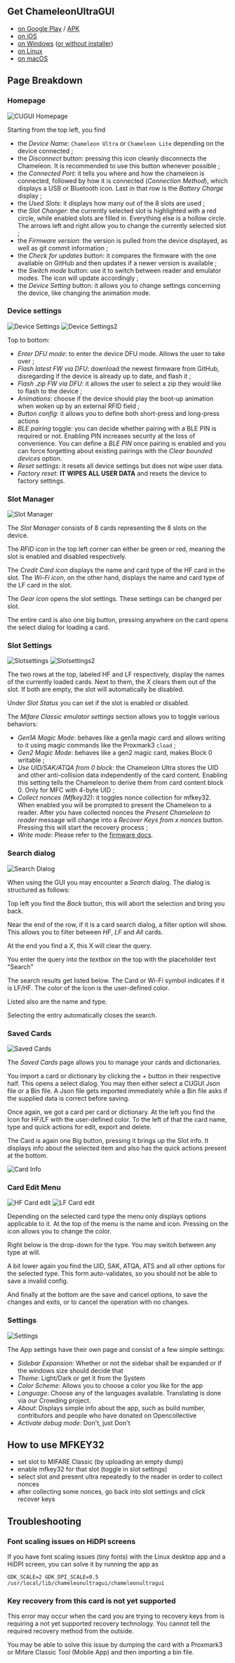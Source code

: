 ## Get ChameleonUltraGUI

- [on Google Play](https://play.google.com/store/apps/details?id=io.chameleon.ultra) / [APK](https://nightly.link/GameTec-live/ChameleonUltraGUI/workflows/buildapp/main/apk.zip)
- [on iOS](https://apps.apple.com/dk/app/chameleon-ultra-gui/id6462919364)
- [on Windows](https://nightly.link/GameTec-live/ChameleonUltraGUI/workflows/buildapp/main/windows-installer.zip) ([or without installer](https://nightly.link/GameTec-live/ChameleonUltraGUI/workflows/buildapp/main/windows.zip))
- [on Linux](https://nightly.link/GameTec-live/ChameleonUltraGUI/workflows/buildapp/main/linux.zip)
- [on macOS](https://apps.apple.com/app/chameleon-ultra-gui/id6462919364)

## Page Breakdown

### Homepage
![CUGUI Homepage](./images/cugui-homepage.png)

Starting from the top left, you find

- the *Device Name*: `Chameleon Ultra` or `Chameleon Lite` depending on the device connected ;
- the *Disconnect* button: pressing this icon cleanly disconnects the Chameleon. It is recommended to use this button whenever possible ;
- the *Connected Port*: it tells you where and how the chameleon is connected, followed by how it is connected (*Connection Method*), which displays a USB or Bluetooth icon. Last in that row is the *Battery Charge* display ;
- the *Used Slots*: it displays how many out of the 8 slots are used ;
- the *Slot Changer*: the currently selected slot is highlighted with a red circle, while enabled slots are filled in. Everything else is a hollow circle. The arrows left and right allow you to change the currently selected slot ;
- the *Firmware version*: the version is pulled from the device displayed, as well as git commit information ;
- the *Check for updates* button: it compares the firmware with the one available on GitHub and then updates if a newer version is available ;
- the *Switch mode* button: use it to switch between reader and emulator modes. The icon will update accordingly ;
- the *Device Setting* button: it allows you to change settings concerning the device, like changing the animation mode.

### Device settings
![Device Settings](./images/cugui-devicesettings1.png)
![Device Settings2](./images/cugui-devicesettings2.png)

Top to bottom:
- *Enter DFU mode*: to enter the device DFU mode. Allows the user to take over ;
- *Flash latest FW via DFU*: download the newest firmware from GitHub, disregarding if the device is already up to date, and flash it ;
- *Flash .zip FW via DFU*: it allows the user to select a zip they would like to flash to the device ;
- *Animations*: choose if the device should play the boot-up animation when woken up by an external RFID field ;
- *Button config*: it allows you to define both short-press and long-press actions
- *BLE pairing* toggle: you can decide whether pairing with a BLE PIN is required or not. Enabling PIN increases security at the loss of convenience. You can define a *BLE PIN* once pairing is enabled and you can force forgetting about existing pairings with the *Clear bounded devices* option.
- *Reset settings*: it resets all device settings but does not wipe user data.
- *Factory reset*: **IT WIPES ALL USER DATA** and resets the device to factory settings.

### Slot Manager
![Slot Manager](./images/cugui-slotmanager.png)

The *Slot Manager* consists of 8 cards representing the 8 slots on the device.

The *RFID icon* in the top left corner can either be green or red, meaning the slot is enabled and disabled respectively.

The *Credit Card icon* displays the name and card type of the HF card in the slot.
The *Wi-Fi icon*, on the other hand, displays the name and card type of the LF card in the slot.

The *Gear icon* opens the slot settings. These settings can be changed per slot.

The entire card is also one big button, pressing anywhere on the card opens the select dialog for loading a card.

### Slot Settings
![Slotsettings](./images/cugui-slotsettings1.png)
![Slotsettings2](./images/cugui-slotsettings2.png)

The two rows at the top, labeled HF and LF respectively, display the names of the currently loaded cards. Next to them, the *X* clears them out of the slot. If both are empty, the slot will automatically be disabled.

Under *Slot Status* you can set if the slot is enabled or disabled.

The *Mifare Classic emulator settings* section allows you to toggle various behaviors:
- *Gen1A Magic Mode*: behaves like a gen1a magic card and allows writing to it using magic commands like the Proxmark3 `cload` ;
- *Gen2 Magic Mode*: behaves like a gen2 magic card, makes Block 0 writable ;
- *Use UID/SAK/ATQA from 0 block*: the Chameleon Ultra stores the UID and other anti-collision data independently of the card content. Enabling this setting tells the Chameleon to derive them from card content block 0. Only for MFC with 4-byte UID ;
- *Collect nonces (Mfkey32)*: it toggles nonce collection for mfkey32. When enabled you will be prompted to present the Chameleon to a reader. After you have collected nonces the *Present Chameleon to reader* message will change into a *Recover Keys from x nonces* button. Pressing this will start the recovery process ;
- *Write mode*: Please refer to the [firmware docs](./firmware.md).

### Search dialog
![Search Dialog](./images/cugui-searchdialog.png)

When using the GUI you may encounter a *Search* dialog. The dialog is structured as follows:

Top left you find the *Back* button, this will abort the selection and bring you back.

Near the end of the row, if it is a card search dialog, a filter option will show. This allows you to filter between *HF*, *LF* and *All* cards.

At the end you find a *X*, this X will clear the query.

You enter the query into the *textbox* on the top with the placeholder text "Search"

The search results get listed below. The Card or Wi-Fi symbol indicates if it is LF/HF. The color of the Icon is the user-defined color.

Listed also are the name and type.

Selecting the entry automatically closes the search.

### Saved Cards
![Saved Cards](./images/cugui-savedcards.png)

The *Saved Cards* page allows you to manage your cards and dictionaries.

You import a card or dictionary by clicking the *+* button in their respective half. This opens a select dialog. You may then either select a CUGUI Json file or a Bin file. A Json file gets imported immediately while a Bin file asks if the supplied data is correct before saving.

Once again, we got a card per card or dictionary. At the left you find the Icon for HF/LF with the user-defined color. To the left of that the card name, type and quick actions for edit, export and delete.

The Card is again one Big button, pressing it brings up the Slot info. It displays info about the selected item and also has the quick actions present at the bottom.

![Card Info](./images/cugui-savedcardinfo.png)

### Card Edit Menu
![HF Card edit](./images/cugui-editcard-HF.png)
![LF Card edit](./images/cugui-editcard-LF.png)

Depending on the selected card type the menu only displays options applicable to it.
At the top of the menu is the name and icon. Pressing on the icon allows you to change the color.

Right below is the drop-down for the type. You may switch between any type at will.

A bit lower again you find the UID, SAK, ATQA, ATS and all other options for the selected type. This form auto-validates, so you should not be able to save a invalid config.

And finally at the bottom are the save and cancel options, to save the changes and exits, or to cancel the operation with no changes.

### Settings
![Settings](./images/cugui-settings.png)

The App settings have their own page and consist of a few simple settings:
- *Sidebar Expansion*: Whether or not the sidebar shall be expanded or if the windows size should decide that
- *Theme*: Light/Dark or get it from the System
- *Color Scheme*: Allows you to choose a color you like for the app
- *Language*: Choose any of the languages available. Translating is done via our Crowding project.
- *About*: Displays simple info about the app, such as build number, contributors and people who have donated on Opencollective
- *Activate debug mode*: Don't, just Don't

## How to use MFKEY32

- set slot to MIFARE Classic (by uploading an empty dump)
- enable mfkey32 for that slot (toggle in slot settings)
- select slot and present ultra repeatedly to the reader in order to collect nonces
- after collecting some nonces, go back into slot settings and click recover keys

## Troubleshooting

### Font scaling issues on HiDPI screens

If you have font scaling issues (tiny fonts) with the Linux desktop app and a HiDPI screen, you can solve it by running the app as
```
GDK_SCALE=2 GDK_DPI_SCALE=0.5 /usr/local/lib/chameleonultragui/chameleonultragui
```

### Key recovery from this card is not yet supported
This error may occur when the card you are trying to recovery keys from is requiring a not yet supported recovery technology. You cannot tell the required recovery method from the outside.

You may be able to solve this issue by dumping the card with a Proxmark3 or Mifare Classic Tool (Mobile App) and then importing a bin file.